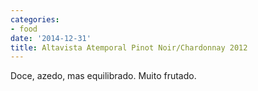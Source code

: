 ```yaml
---
categories:
- food
date: '2014-12-31'
title: Altavista Atemporal Pinot Noir/Chardonnay 2012
---
```


Doce, azedo, mas equilibrado. Muito frutado.